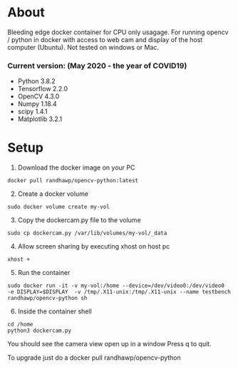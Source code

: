 # About
Bleeding edge docker container for CPU only usagage. For running opencv / python in docker with access to web cam and display of the host computer (Ubuntu). 
Not tested on windows or Mac.
### Current version: (May 2020 - the year of COVID19)
* Python 3.8.2
* Tensorflow 2.2.0
* OpenCV 4.3.0
* Numpy 1.18.4
* scipy 1.4.1
* Matplotlib 3.2.1


# Setup
1) Download the docker image on your PC
```
docker pull randhawp/opencv-python:latest
```
2) Create a docker volume
```
sudo docker volume create my-vol
```
3) Copy the dockercam.py file to the volume 
```
sudo cp dockercam.py /var/lib/volumes/my-vol/_data
```
4) Allow screen sharing by executing xhost on host pc
```
xhost +
```
5) Run the container
```
sudo docker run -it -v my-vol:/home --device=/dev/video0:/dev/video0  -e DISPLAY=$DISPLAY  -v /tmp/.X11-unix:/tmp/.X11-unix --name testbench randhawp/opencv-python sh
```
6) Inside the container shell
```
cd /home
python3 dockercam.py

```

You should see the camera view open up in a window
Press q to quit.

To upgrade just do a docker pull randhawp/opencv-python
